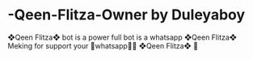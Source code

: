# -Qeen-Flitza-Owner by Duleyaboy
❖Qeen Flitza❖ bot is a power full bot
is a whatsapp ❖Qeen Flitza❖ Meking for
support your 🍇whatsapp🍇🍓 ❖Qeen Flitza❖ 🍓
